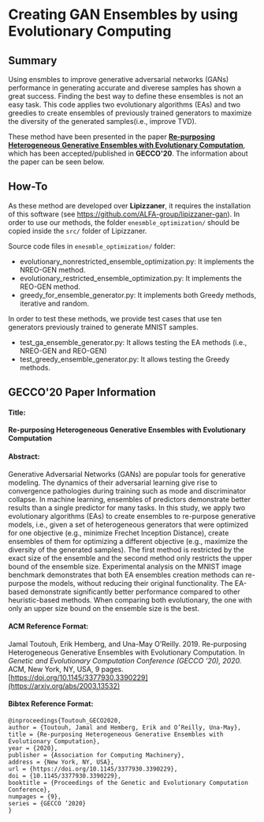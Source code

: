 # Creating GAN Ensembles by using Evolutionary Computing

## Summary

Using ensmbles to improve generative adversarial networks (GANs) performance in generating accurate and diverese samples has shown a great success. Finding the best way to define these ensembles is not an easy task. 
This code applies two evolutionary algorithms (EAs) and two greedies to create ensembles of previously trained generators to maximize the diversity of the generated samples(i.e., improve TVD). 

These method have been presented in the paper [**Re-purposing Heterogeneous Generative Ensembles with Evolutionary Computation**](https://arxiv.org/abs/2003.13532), which has been accepted/published in **GECCO'20**. The information about the paper can be seen below.


## How-To

As these method are developed over **Lipizzaner**, it requires the installation of this software (see https://github.com/ALFA-group/lipizzaner-gan). 
In order to use our methods, the folder `enesmble_optimization/` should be copied inside the `src/` folder of Lipizzaner. 

Source code files in `enesmble_optimization/` folder:
- evolutionary_nonrestricted_ensemble_optimization.py: It implements the NREO-GEN method.
- evolutionary_restricted_ensemble_optimization.py: It implements the REO-GEN method.
- greedy_for_ensemble_generator.py: It implements both Greedy methods, iterative and random.

In order to test these methods, we provide test cases that use ten generators previously trained to generate MNIST samples.
- test_ga_ensemble_generator.py: It allows testing the EA methods (i.e., NREO-GEN and REO-GEN)
- test_greedy_ensemble_generator.py: It allows testing the Greedy methods.


## GECCO'20 Paper Information

#### Title: 
**Re-purposing Heterogeneous Generative Ensembles with Evolutionary Computation**

#### Abstract: 
Generative Adversarial Networks (GANs) are popular tools for generative modeling. The dynamics of their adversarial learning give rise to convergence pathologies during training such as mode and discriminator collapse. In machine learning, ensembles of predictors demonstrate better results than a single predictor for many tasks. In this study, we apply two evolutionary algorithms (EAs) to create ensembles to re-purpose generative models, i.e., given a set of heterogeneous generators that were optimized for one objective (e.g., minimize Frechet Inception Distance), create ensembles of them for optimizing a different objective (e.g., maximize the diversity of the generated samples). The first method is restricted by the exact size of the ensemble and the second method only restricts the upper bound of the ensemble size. Experimental analysis on the MNIST image benchmark demonstrates that both EA ensembles creation methods can re-purpose the models, without reducing their original functionality. The EA-based demonstrate significantly better performance compared to other heuristic-based methods. When comparing both evolutionary, the one with only an upper size bound on the ensemble size is the best.

#### ACM Reference Format:

Jamal Toutouh, Erik Hemberg, and Una-May O’Reilly. 2019. Re-purposing Heterogeneous Generative Ensembles with Evolutionary Computation. In *Genetic and Evolutionary Computation Conference (GECCO ’20), 2020.* ACM, New York, NY, USA, 9 pages. [https://doi.org/10.1145/3377930.3390229](https://arxiv.org/abs/2003.13532)

#### Bibtex Reference Format:

```
@inproceedings{Toutouh_GECO2020,
author = {Toutouh, Jamal and Hemberg, Erik and O’Reilly, Una-May},
title = {Re-purposing Heterogeneous Generative Ensembles with Evolutionary Computation},
year = {2020},
publisher = {Association for Computing Machinery},
address = {New York, NY, USA},
url = {https://doi.org/10.1145/3377930.3390229},
doi = {10.1145/3377930.3390229},
booktitle = {Proceedings of the Genetic and Evolutionary Computation Conference},
numpages = {9},
series = {GECCO ’2020}
}
```
